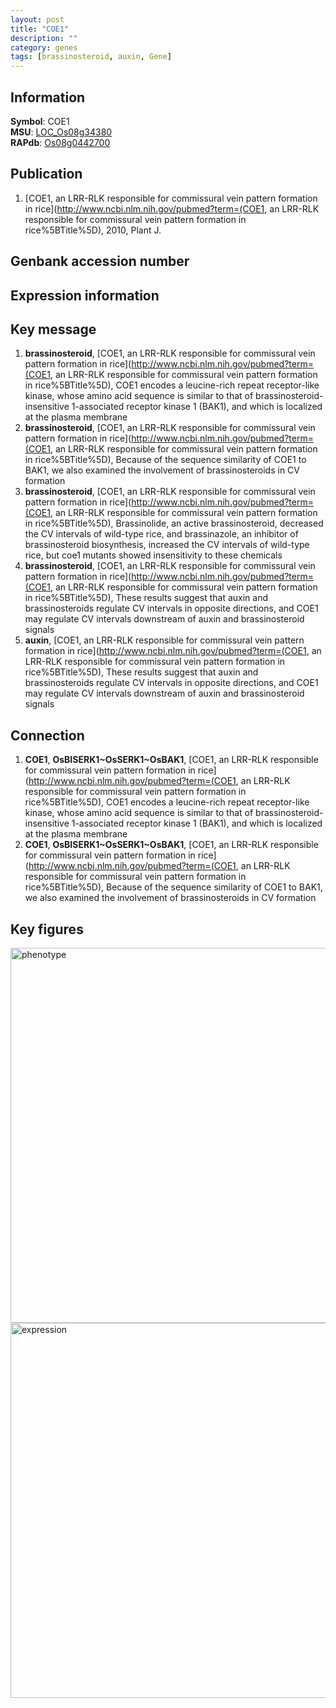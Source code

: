 ```yaml
---
layout: post
title: "COE1"
description: ""
category: genes
tags: [brassinosteroid, auxin, Gene]
---
```


## Information
__Symbol__: COE1  
__MSU__: [LOC_Os08g34380](http://rice.plantbiology.msu.edu/cgi-bin/ORF_infopage.cgi?orf=LOC_Os08g34380)  
__RAPdb__: [Os08g0442700](http://rapdb.dna.affrc.go.jp/viewer/gbrowse_details/irgsp1?name=Os08g0442700)  

## Publication
1. [COE1, an LRR-RLK responsible for commissural vein pattern formation in rice](http://www.ncbi.nlm.nih.gov/pubmed?term=(COE1, an LRR-RLK responsible for commissural vein pattern formation in rice%5BTitle%5D), 2010, Plant J.

## Genbank accession number

## Expression information

## Key message
1. __brassinosteroid__, [COE1, an LRR-RLK responsible for commissural vein pattern formation in rice](http://www.ncbi.nlm.nih.gov/pubmed?term=(COE1, an LRR-RLK responsible for commissural vein pattern formation in rice%5BTitle%5D),  COE1 encodes a leucine-rich repeat receptor-like kinase, whose amino acid sequence is similar to that of brassinosteroid-insensitive 1-associated receptor kinase 1 (BAK1), and which is localized at the plasma membrane
2. __brassinosteroid__, [COE1, an LRR-RLK responsible for commissural vein pattern formation in rice](http://www.ncbi.nlm.nih.gov/pubmed?term=(COE1, an LRR-RLK responsible for commissural vein pattern formation in rice%5BTitle%5D),  Because of the sequence similarity of COE1 to BAK1, we also examined the involvement of brassinosteroids in CV formation
3. __brassinosteroid__, [COE1, an LRR-RLK responsible for commissural vein pattern formation in rice](http://www.ncbi.nlm.nih.gov/pubmed?term=(COE1, an LRR-RLK responsible for commissural vein pattern formation in rice%5BTitle%5D),  Brassinolide, an active brassinosteroid, decreased the CV intervals of wild-type rice, and brassinazole, an inhibitor of brassinosteroid biosynthesis, increased the CV intervals of wild-type rice, but coe1 mutants showed insensitivity to these chemicals
4. __brassinosteroid__, [COE1, an LRR-RLK responsible for commissural vein pattern formation in rice](http://www.ncbi.nlm.nih.gov/pubmed?term=(COE1, an LRR-RLK responsible for commissural vein pattern formation in rice%5BTitle%5D),  These results suggest that auxin and brassinosteroids regulate CV intervals in opposite directions, and COE1 may regulate CV intervals downstream of auxin and brassinosteroid signals
5. __auxin__, [COE1, an LRR-RLK responsible for commissural vein pattern formation in rice](http://www.ncbi.nlm.nih.gov/pubmed?term=(COE1, an LRR-RLK responsible for commissural vein pattern formation in rice%5BTitle%5D),  These results suggest that auxin and brassinosteroids regulate CV intervals in opposite directions, and COE1 may regulate CV intervals downstream of auxin and brassinosteroid signals

## Connection
1. __COE1__, __OsBISERK1~OsSERK1~OsBAK1__, [COE1, an LRR-RLK responsible for commissural vein pattern formation in rice](http://www.ncbi.nlm.nih.gov/pubmed?term=(COE1, an LRR-RLK responsible for commissural vein pattern formation in rice%5BTitle%5D),  COE1 encodes a leucine-rich repeat receptor-like kinase, whose amino acid sequence is similar to that of brassinosteroid-insensitive 1-associated receptor kinase 1 (BAK1), and which is localized at the plasma membrane
2. __COE1__, __OsBISERK1~OsSERK1~OsBAK1__, [COE1, an LRR-RLK responsible for commissural vein pattern formation in rice](http://www.ncbi.nlm.nih.gov/pubmed?term=(COE1, an LRR-RLK responsible for commissural vein pattern formation in rice%5BTitle%5D),  Because of the sequence similarity of COE1 to BAK1, we also examined the involvement of brassinosteroids in CV formation

## Key figures
<img src="http://ricencode.github.io/images/COE1.pheno.png" alt="phenotype"  style="width: 600px;"/>

<img src="http://ricencode.github.io/images/COE1.exp.png" alt="expression"  style="width: 600px;"/>



